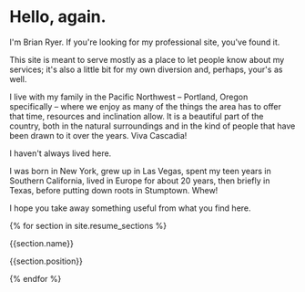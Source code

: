 # Hello, again.
I'm Brian Ryer. If you're looking for my professional site, you've found it.

This site is meant to serve mostly as a place to let people know about my services; it's also a little bit for my own diversion and, perhaps, your's as well. 

I live with my family in the Pacific Northwest – Portland, Oregon specifically – where we enjoy as many of the things the area has to offer that time, resources and inclination allow. It is a beautiful part of the country, both in the natural surroundings and in the kind of people that have been drawn to it over the years. Viva Cascadia!

I haven't always lived here.

I was born in New York, grew up in Las Vegas, spent my teen years in Southern California, lived in Europe for about 20 years, then briefly in Texas, before putting down roots in Stumptown. Whew! 

I hope you take away something useful from what you find here. 

{% for section in site.resume_sections %}
<p>{{section.name}}</p>
<p>{{section.position}}</p>
{% endfor %}

